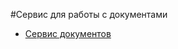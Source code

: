﻿#Сервис для работы с документами

- [Сервис документов](Topic:Интеграция.RESTAPI.СервисДокументы.RESTService.md)
